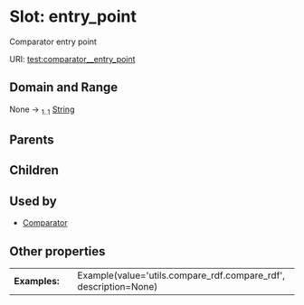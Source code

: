
# Slot: entry_point


Comparator entry point

URI: [test:comparator__entry_point](https://linkml.org/testing/comparator__entry_point)


## Domain and Range

None &#8594;  <sub>1..1</sub> [String](types/String.md)

## Parents


## Children


## Used by

 * [Comparator](Comparator.md)

## Other properties

|  |  |  |
| --- | --- | --- |
| **Examples:** | | Example(value='utils.compare_rdf.compare_rdf', description=None) |

